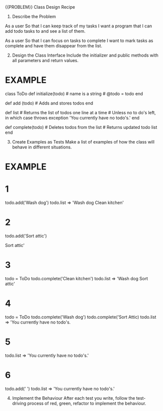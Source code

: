 {{PROBLEM}} Class Design Recipe
1. Describe the Problem

As a user
So that I can keep track of my tasks
I want a program that I can add todo tasks to and see a list of them.

As a user
So that I can focus on tasks to complete
I want to mark tasks as complete and have them disappear from the list.

2. Design the Class Interface
Include the initializer and public methods with all parameters and return values.

# EXAMPLE

class ToDo
  def initialize(todo) # name is a string
    # @todo = todo
  end

  def add (todo) 
    # Adds and stores todos 
  end

  def list
    # Returns the list of todos one line at a time 
    # Unless no to do's left, in which case throws exception 'You currently have no todo's.'
  end

  def complete(todo)
    # Deletes todos from the list
    # Returns updated todo list
end

3. Create Examples as Tests
Make a list of examples of how the class will behave in different situations.

# EXAMPLE

# 1
todo.add('Wash dog')
todo.list =>
'Wash dog
 Clean kitchen'

# 2
todo.add('Sort attic')

 Sort attic'

# 3
todo = ToDo
todo.complete('Clean kitchen')
todo.list =>
'Wash dog
 Sort attic'

# 4
todo = ToDo
todo.complete('Wash dog')
todo.complete('Sort Attic)
todo.list =>
'You currently have no todo's.

# 5
todo.list
=> 'You currently have no todo's.'

# 6
todo.add(' ')
todo.list =>
'You currently have no todo's.'

4. Implement the Behaviour
After each test you write, follow the test-driving process of red, green, refactor to implement the behaviour.